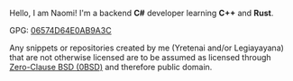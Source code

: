 Hello, I am Naomi! I'm a backend **C#** developer learning **C++** and **Rust**.

GPG: [06574D64E0AB9A3C](https://raw.githubusercontent.com/yretenai/yretenai/develop/06574D64E0AB9A3C.gpg)

Any snippets or repositories created by me (Yretenai and/or Legiayayana) that are not otherwise licensed are to be assumed as licensed
through [Zero-Clause BSD (0BSD)](https://choosealicense.com/licenses/0bsd/) and therefore public domain.
